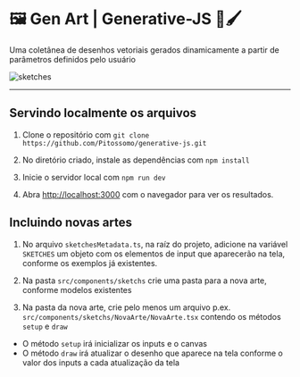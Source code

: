 # 🖼 Gen Art | Generative-JS 🎨🖌 

Uma coletânea de desenhos vetoriais gerados dinamicamente a partir de parâmetros definidos pelo usuário

![sketches](https://user-images.githubusercontent.com/2355303/216742047-6936ee71-7a5e-41a4-bc2b-28b9ce8e0f05.gif)


---

## Servindo localmente os arquivos

1. Clone o repositório com `git clone https://github.com/Pitossomo/generative-js.git`

2. No diretório criado, instale as dependências com `npm install`

3. Inicie o servidor local com `npm run dev`

4. Abra [http://localhost:3000](http://localhost:3000) com o navegador para ver os resultados.

## Incluindo novas artes

1. No arquivo `sketchesMetadata.ts`, na raíz do projeto, adicione na variável `SKETCHES` um objeto com os elementos de input que aparecerão na tela, conforme os exemplos já existentes.

2. Na pasta `src/components/sketchs` crie uma pasta para a nova arte, conforme modelos existentes

3. Na pasta da nova arte, crie pelo menos um arquivo p.ex. `src/components/sketchs/NovaArte/NovaArte.tsx` contendo os métodos `setup` e `draw`
  - O método `setup` irá inicializar os inputs e o canvas
  - O método `draw` irá atualizar o desenho que aparece na tela conforme o valor dos inputs a cada atualização da tela